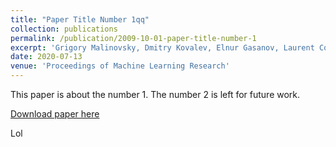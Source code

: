 ```yaml
---
title: "Paper Title Number 1qq"
collection: publications
permalink: /publication/2009-10-01-paper-title-number-1
excerpt: 'Grigory Malinovsky, Dmitry Kovalev, Elnur Gasanov, Laurent Condat, Peter Richtárik'
date: 2020-07-13
venue: 'Proceedings of Machine Learning Research'
---
```

This paper is about the number 1. The number 2 is left for future work.

[Download paper here](http://academicpages.github.io/files/paper1.pdf)

Lol
